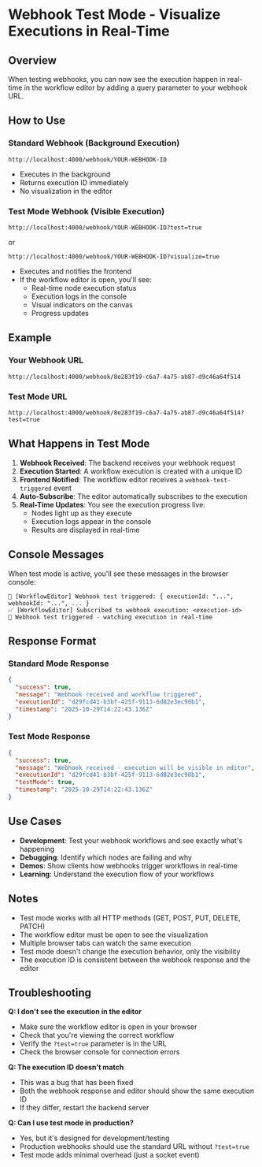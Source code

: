 # Webhook Test Mode - Visualize Executions in Real-Time

## Overview

When testing webhooks, you can now see the execution happen in real-time in the workflow editor by adding a query parameter to your webhook URL.

## How to Use

### Standard Webhook (Background Execution)
```
http://localhost:4000/webhook/YOUR-WEBHOOK-ID
```
- Executes in the background
- Returns execution ID immediately
- No visualization in the editor

### Test Mode Webhook (Visible Execution)
```
http://localhost:4000/webhook/YOUR-WEBHOOK-ID?test=true
```
or
```
http://localhost:4000/webhook/YOUR-WEBHOOK-ID?visualize=true
```
- Executes and notifies the frontend
- If the workflow editor is open, you'll see:
  - Real-time node execution status
  - Execution logs in the console
  - Visual indicators on the canvas
  - Progress updates

## Example

### Your Webhook URL
```
http://localhost:4000/webhook/8e283f19-c6a7-4a75-ab87-d9c46a64f514
```

### Test Mode URL
```
http://localhost:4000/webhook/8e283f19-c6a7-4a75-ab87-d9c46a64f514?test=true
```

## What Happens in Test Mode

1. **Webhook Received**: The backend receives your webhook request
2. **Execution Started**: A workflow execution is created with a unique ID
3. **Frontend Notified**: The workflow editor receives a `webhook-test-triggered` event
4. **Auto-Subscribe**: The editor automatically subscribes to the execution
5. **Real-Time Updates**: You see the execution progress live:
   - Nodes light up as they execute
   - Execution logs appear in the console
   - Results are displayed in real-time

## Console Messages

When test mode is active, you'll see these messages in the browser console:

```
🧪 [WorkflowEditor] Webhook test triggered: { executionId: "...", webhookId: "...", ... }
✅ [WorkflowEditor] Subscribed to webhook execution: <execution-id>
🧪 Webhook test triggered - watching execution in real-time
```

## Response Format

### Standard Mode Response
```json
{
  "success": true,
  "message": "Webhook received and workflow triggered",
  "executionId": "d29fcd41-b3bf-425f-9113-6d82e3ec90b1",
  "timestamp": "2025-10-29T14:22:43.136Z"
}
```

### Test Mode Response
```json
{
  "success": true,
  "message": "Webhook received - execution will be visible in editor",
  "executionId": "d29fcd41-b3bf-425f-9113-6d82e3ec90b1",
  "testMode": true,
  "timestamp": "2025-10-29T14:22:43.136Z"
}
```

## Use Cases

- **Development**: Test your webhook workflows and see exactly what's happening
- **Debugging**: Identify which nodes are failing and why
- **Demos**: Show clients how webhooks trigger workflows in real-time
- **Learning**: Understand the execution flow of your workflows

## Notes

- Test mode works with all HTTP methods (GET, POST, PUT, DELETE, PATCH)
- The workflow editor must be open to see the visualization
- Multiple browser tabs can watch the same execution
- Test mode doesn't change the execution behavior, only the visibility
- The execution ID is consistent between the webhook response and the editor

## Troubleshooting

**Q: I don't see the execution in the editor**
- Make sure the workflow editor is open in your browser
- Check that you're viewing the correct workflow
- Verify the `?test=true` parameter is in the URL
- Check the browser console for connection errors

**Q: The execution ID doesn't match**
- This was a bug that has been fixed
- Both the webhook response and editor should show the same execution ID
- If they differ, restart the backend server

**Q: Can I use test mode in production?**
- Yes, but it's designed for development/testing
- Production webhooks should use the standard URL without `?test=true`
- Test mode adds minimal overhead (just a socket event)
